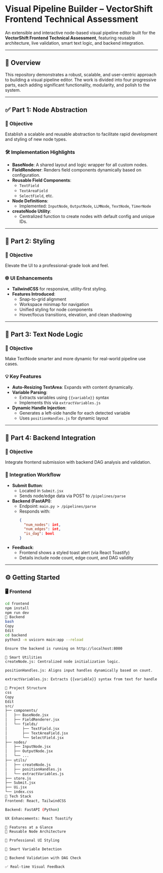 # Visual Pipeline Builder – VectorShift Frontend Technical Assessment

An extensible and interactive node-based visual pipeline editor built for the **VectorShift Frontend Technical Assessment**, featuring reusable architecture, live validation, smart text logic, and backend integration.

---

## 🧭 Overview

This repository demonstrates a robust, scalable, and user-centric approach to building a visual pipeline editor. The work is divided into four progressive parts, each adding significant functionality, modularity, and polish to the system.

---

## ✅ Part 1: Node Abstraction

### 🔨 Objective

Establish a scalable and reusable abstraction to facilitate rapid development and styling of new node types.

### 🛠 Implementation Highlights

- **BaseNode**: A shared layout and logic wrapper for all custom nodes.
- **FieldRenderer**: Renders field components dynamically based on configuration.
- **Reusable Field Components**:
  - `TextField`
  - `TextAreaField`
  - `SelectField`, etc.
- **Node Definitions**:
  - Implemented: `InputNode`, `OutputNode`, `LLMNode`, `TextNode`, `TimerNode`
- **createNode Utility**:
  - Centralized function to create nodes with default config and unique IDs.

---

## 🎨 Part 2: Styling

### 🎯 Objective

Elevate the UI to a professional-grade look and feel.

### 🌐 UI Enhancements

- **TailwindCSS** for responsive, utility-first styling.
- **Features Introduced**:
  - Snap-to-grid alignment
  - Workspace minimap for navigation
  - Unified styling for node components
  - Hover/focus transitions, elevation, and clean shadowing

---

## 🧠 Part 3: Text Node Logic

### 🎯 Objective

Make TextNode smarter and more dynamic for real-world pipeline use cases.

### 💡 Key Features

- **Auto-Resizing TextArea**: Expands with content dynamically.
- **Variable Parsing**:
  - Extracts variables using `{{variable}}` syntax
  - Implements this via `extractVariables.js`
- **Dynamic Handle Injection**:
  - Generates a left-side handle for each detected variable
  - Uses `positionHandles.js` for dynamic layout

---

## 🔗 Part 4: Backend Integration

### 🎯 Objective

Integrate frontend submission with backend DAG analysis and validation.

### 🔁 Integration Workflow

- **Submit Button**:
  - Located in `Submit.jsx`
  - Sends node/edge data via POST to `/pipelines/parse`
- **Backend (FastAPI)**:
  - Endpoint: `main.py > /pipelines/parse`
  - Responds with:
    ```json
    {
      "num_nodes": int,
      "num_edges": int,
      "is_dag": bool
    }
    ```
- **Feedback**:
  - Frontend shows a styled toast alert (via React Toastify)
  - Details include node count, edge count, and DAG validity

---

## ⚙️ Getting Started

### 🖥️ Frontend

```bash
cd frontend
npm install
npm run dev
🧪 Backend
bash
Copy
Edit
cd backend
python3 -m uvicorn main:app --reload

Ensure the backend is running on http://localhost:8000

🧠 Smart Utilities
createNode.js: Centralized node initialization logic.

positionHandles.js: Aligns input handles dynamically based on count.

extractVariables.js: Extracts {{variable}} syntax from text for handle generation.

📁 Project Structure
css
Copy
Edit
src/
├── components/
│   ├── BaseNode.jsx
│   ├── FieldRenderer.jsx
│   └── fields/
│       ├── TextField.jsx
│       ├── TextAreaField.jsx
│       └── SelectField.jsx
├── nodes/
│   ├── InputNode.jsx
│   ├── OutputNode.jsx
│   └── ...
├── utils/
│   ├── createNode.js
│   ├── positionHandles.js
│   └── extractVariables.js
├── store.js
├── Submit.jsx
├── Ui.jsx
└── index.css
🧰 Tech Stack
Frontend: React, TailwindCSS

Backend: FastAPI (Python)

UX Enhancements: React Toastify

🚀 Features at a Glance
🧱 Reusable Node Architecture

🎨 Professional UI Styling

🧠 Smart Variable Detection

🔁 Backend Validation with DAG Check

✅ Real-time Visual Feedback
```
